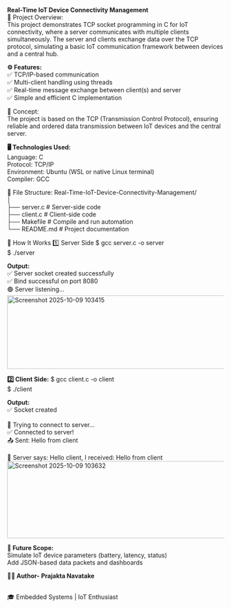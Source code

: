 **Real-Time IoT Device Connectivity Management**
<br>
📘 Project Overview:
<br>
This project demonstrates TCP socket programming in C for IoT connectivity, where a server communicates with multiple clients simultaneously.
The server and clients exchange data over the TCP protocol, simulating a basic IoT communication framework between devices and a central hub.

**⚙️ Features:**
<br>
✅ TCP/IP-based communication
<br>
✅ Multi-client handling using threads
<br>
✅ Real-time message exchange between client(s) and server
<br>
✅ Simple and efficient C implementation

🧠 Concept:
<br>
The project is based on the TCP (Transmission Control Protocol), ensuring reliable and ordered data transmission between IoT devices and the central server.

**🖥️ Technologies Used:**
<br>
Language: C
<br>
Protocol: TCP/IP
<br>
Environment: Ubuntu (WSL or native Linux terminal)
<br>
Compiler: GCC

📂 File Structure:
Real-Time-IoT-Device-Connectivity-Management/
<br>
│
<br>
├── server.c      # Server-side code
<br>
├── client.c      # Client-side code
<br>
├── Makefile      # Compile and run automation
<br>
└── README.md     # Project documentation

🧩 How It Works
1️⃣ Server Side
$ gcc server.c -o server
<br>
$ ./server


**Output:**
<br>
✅ Server socket created successfully 
<br>
✅ Bind successful on port 8080
<br>
🟢 Server listening...
<img width="1618" height="171" alt="Screenshot 2025-10-09 103415" src="https://github.com/user-attachments/assets/637adc9d-b2e6-482e-ba66-530c953532a0" />


**2️⃣ Client Side:**
$ gcc client.c -o client
<br>
$ ./client

**Output:**
<br>
✅ Socket created  
<br>
🔄 Trying to connect to server...
<br>
✅ Connected to server!
<br>
📤 Sent: Hello from client  
<br>
📩 Server says: Hello client, I received: Hello from client
<img width="1607" height="179" alt="Screenshot 2025-10-09 103632" src="https://github.com/user-attachments/assets/8a165b92-e303-4e25-bc4f-3fb498cc923f" />


**🚀 Future Scope:**
<br>
Simulate IoT device parameters (battery, latency, status)
<br>
Add JSON-based data packets and dashboards


**🧑‍💻 Author-**
**Prajakta Navatake**

<br>
🎓 Embedded Systems | IoT Enthusiast

